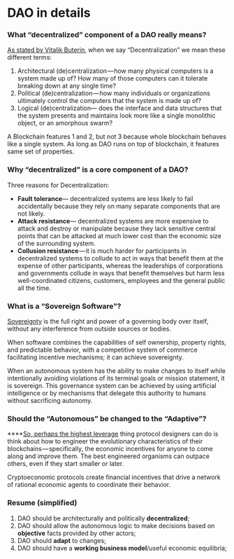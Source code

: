 # DAO in details

### **What “decentralized” component of a DAO really means?**

[As stated by Vitalik Buterin](https://medium.com/@VitalikButerin/the-meaning-of-decentralization-a0c92b76a274), when we say “Decentralization” we mean these different terms:

1. Architectural \(de\)centralization — how many physical computers is a system made up of? How many of those computers can it tolerate breaking down at any single time?
2. Political \(de\)centralization — how many individuals or organizations ultimately control the computers that the system is made up of?
3. Logical \(de\)centralization— does the interface and data structures that the system presents and maintains look more like a single monolithic object, or an amorphous swarm?

A Blockchain features 1 and 2, but not 3 because whole blockchain behaves like a single system. As long as DAO runs on top of blockchain, it features same set of properties.

### **Why “decentralized” is a core component of a DAO?**

Three reasons for Decentralization:

* **Fault tolerance**— decentralized systems are less likely to fail accidentally because they rely on many separate components that are not likely.
* **Attack resistance**— decentralized systems are more expensive to attack and destroy or manipulate because they lack sensitive central points that can be attacked at much lower cost than the economic size of the surrounding system.
* **Collusion resistance** — it is much harder for participants in decentralized systems to collude to act in ways that benefit them at the expense of other participants, whereas the leaderships of corporations and governments collude in ways that benefit themselves but harm less well-coordinated citizens, customers, employees and the general public all the time.

### **What is a “Sovereign Software”?**

[Sovereignty](https://docs.google.com/document/d/1Oghfq1VFfGvScxzNWD14vNg_fEAC8HVrfVVVU3Al-gA/edit?usp=sharing) is the full right and power of a governing body over itself, without any interference from outside sources or bodies.

When software combines the capabilities of self ownership, property rights, and predictable behavior, with a competitive system of commerce facilitating incentive mechanisms; it can achieve sovereignty.

When an autonomous system has the ability to make changes to itself while intentionally avoiding violations of its terminal goals or mission statement, it is sovereign. This governance system can be achieved by using artificial intelligence or by mechanisms that delegate this authority to humans without sacrificing autonomy.

### **Should the “Autonomous” be changed to the “Adaptive”?**

\*\*\*\*[So, perhaps the highest leverage](https://medium.com/@FEhrsam/funding-the-evolution-of-blockchains-87d160988481) thing protocol designers can do is think about how to engineer the evolutionary characteristics of their blockchains — specifically, the economic incentives for anyone to come along and improve them. The best engineered organisms can outpace others, even if they start smaller or later.  
  
Cryptoeconomic protocols create financial incentives that drive a network of rational economic agents to coordinate their behavior.

### **Resume \(simplified\)**

1. DAO should be architecturally and politically **decentralized**;
2. DAO should allow the autonomous logic to make decisions based on **objective** facts provided by other actors;
3. DAO should **adapt** to changes;
4. DAO should have a **working business model**/useful economic equilibria;

